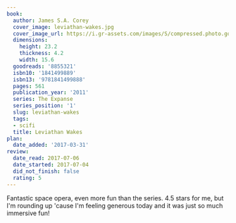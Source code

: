 ```yaml
---
book:
  author: James S.A. Corey
  cover_image: leviathan-wakes.jpg
  cover_image_url: https://i.gr-assets.com/images/S/compressed.photo.goodreads.com/books/1411013134l/8855321._SX98_.jpg
  dimensions:
    height: 23.2
    thickness: 4.2
    width: 15.6
  goodreads: '8855321'
  isbn10: '1841499889'
  isbn13: '9781841499888'
  pages: 561
  publication_year: '2011'
  series: The Expanse
  series_position: '1'
  slug: leviathan-wakes
  tags:
  - scifi
  title: Leviathan Wakes
plan:
  date_added: '2017-03-31'
review:
  date_read: 2017-07-06
  date_started: 2017-07-04
  did_not_finish: false
  rating: 5
---
```


Fantastic space opera, even more fun than the series. 4.5 stars for me, but I'm rounding up 'cause I'm feeling generous today and it was just so much immersive fun!
